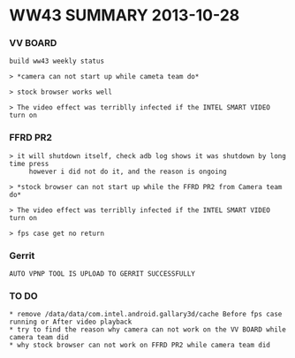 WW43 SUMMARY
2013-10-28
====================
### VV BOARD 
	build ww43 weekly status

	> *camera can not start up while cameta team do*	

	> stock browser works well

	> The video effect was terriblly infected if the INTEL SMART VIDEO turn on

### FFRD PR2
	> it will shutdown itself, check adb log shows it was shutdown by long time press
		 however i did not do it, and the reason is ongoing
	
	> *stock browser can not start up while the FFRD PR2 from Camera team do*

	> The video effect was terriblly infected if the INTEL SMART VIDEO turn on

	> fps case get no return

### Gerrit
	AUTO VPNP TOOL IS UPLOAD TO GERRIT SUCCESSFULLY


### TO DO
	* remove /data/data/com.intel.android.gallary3d/cache Before fps case running or After video playback
	* try to find the reason why camera can not work on the VV BOARD while camera team did 
	* why stock browser can not work on FFRD PR2 while camera team did
	
